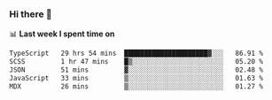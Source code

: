 ### Hi there 👋

<!--
**DBvc/DBvc** is a ✨ _special_ ✨ repository because its `README.md` (this file) appears on your GitHub profile.

Here are some ideas to get you started:

- 🔭 I’m currently working on ...
- 🌱 I’m currently learning ...
- 👯 I’m looking to collaborate on ...
- 🤔 I’m looking for help with ...
- 💬 Ask me about ...
- 📫 How to reach me: ...
- 😄 Pronouns: ...
- ⚡ Fun fact: ...
-->

📊 **Last week I spent time on**
<!--START_SECTION:waka-->

```txt
TypeScript   29 hrs 54 mins  █████████████████████▓░░░   86.91 %
SCSS         1 hr 47 mins    █▒░░░░░░░░░░░░░░░░░░░░░░░   05.20 %
JSON         51 mins         ▓░░░░░░░░░░░░░░░░░░░░░░░░   02.48 %
JavaScript   33 mins         ▒░░░░░░░░░░░░░░░░░░░░░░░░   01.63 %
MDX          26 mins         ▒░░░░░░░░░░░░░░░░░░░░░░░░   01.27 %
```

<!--END_SECTION:waka-->
